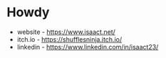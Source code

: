 # Howdy

* website - https://www.isaact.net/
* itch.io - https://shufflesninja.itch.io/
* linkedin - https://www.linkedin.com/in/isaact23/
